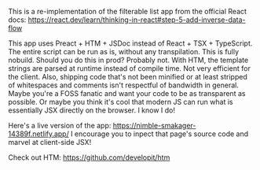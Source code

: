 This is a re-implementation of the filterable list app from the official React docs: https://react.dev/learn/thinking-in-react#step-5-add-inverse-data-flow

This app uses Preact + HTM + JSDoc instead of React + TSX + TypeScript. The entire script can be run as is, without any transpilation. This is fully nobuild.
Should you do this in prod? Probably not. With HTM, the template strings are parsed at runtime instead of compile time. Not very efficient for the client.
Also, shipping code that's not been minified or at least stripped of whitespaces and comments isn't respectful of bandwidth in general.
Maybe you're a FOSS fanatic and want your code to be as transparent as possible.
Or maybe you think it's cool that modern JS can run what is essentially JSX directly on the browser. I know I do!

Here's a live version of the app: https://nimble-smakager-14389f.netlify.app/
I encourage you to inpect that page's source code and marvel at client-side JSX!

Check out HTM: https://github.com/developit/htm
